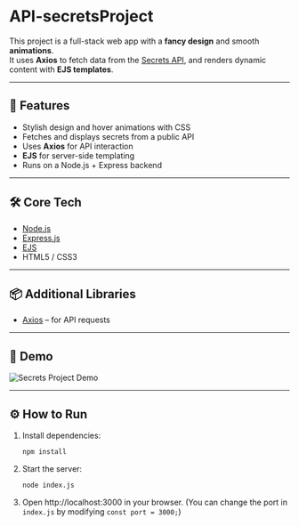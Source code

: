# API-secretsProject

This project is a full-stack web app with a **fancy design** and smooth **animations**.  
It uses **Axios** to fetch data from the [Secrets API](https://secrets-api.appbrewery.com), and renders dynamic content with **EJS templates**.  

---

## 🚀 Features

- Stylish design and hover animations with CSS  
- Fetches and displays secrets from a public API  
- Uses **Axios** for API interaction  
- **EJS** for server-side templating  
- Runs on a Node.js + Express backend  

---

## 🛠️ Core Tech

- [Node.js](https://nodejs.org/)  
- [Express.js](https://expressjs.com/)  
- [EJS](https://ejs.co/)  
- HTML5 / CSS3  

---

## 📦 Additional Libraries

- [Axios](https://axios-http.com/) – for API requests  

---

## 🎥 Demo

![Secrets Project Demo](./secretsProject.gif)  


---

## ⚙️ How to Run

1. Install dependencies:
   ```bash
   npm install
   ```
2. Start the server:
   ```bash
   node index.js
   ```
3. Open http://localhost:3000 in your browser.
   (You can change the port in `index.js` by modifying `const port = 3000;`)
   
